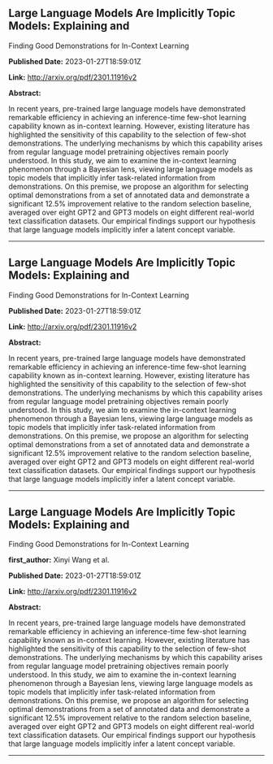 ## Large Language Models Are Implicitly Topic Models: Explaining and
  Finding Good Demonstrations for In-Context Learning

**Published Date:** 2023-01-27T18:59:01Z

**Link:** http://arxiv.org/pdf/2301.11916v2

**Abstract:**

  In recent years, pre-trained large language models have demonstrated
remarkable efficiency in achieving an inference-time few-shot learning
capability known as in-context learning. However, existing literature has
highlighted the sensitivity of this capability to the selection of few-shot
demonstrations. The underlying mechanisms by which this capability arises from
regular language model pretraining objectives remain poorly understood. In this
study, we aim to examine the in-context learning phenomenon through a Bayesian
lens, viewing large language models as topic models that implicitly infer
task-related information from demonstrations. On this premise, we propose an
algorithm for selecting optimal demonstrations from a set of annotated data and
demonstrate a significant 12.5% improvement relative to the random selection
baseline, averaged over eight GPT2 and GPT3 models on eight different
real-world text classification datasets. Our empirical findings support our
hypothesis that large language models implicitly infer a latent concept
variable.


---

## Large Language Models Are Implicitly Topic Models: Explaining and
  Finding Good Demonstrations for In-Context Learning

**Published Date:** 2023-01-27T18:59:01Z

**Link:** http://arxiv.org/pdf/2301.11916v2

**Abstract:**

  In recent years, pre-trained large language models have demonstrated
remarkable efficiency in achieving an inference-time few-shot learning
capability known as in-context learning. However, existing literature has
highlighted the sensitivity of this capability to the selection of few-shot
demonstrations. The underlying mechanisms by which this capability arises from
regular language model pretraining objectives remain poorly understood. In this
study, we aim to examine the in-context learning phenomenon through a Bayesian
lens, viewing large language models as topic models that implicitly infer
task-related information from demonstrations. On this premise, we propose an
algorithm for selecting optimal demonstrations from a set of annotated data and
demonstrate a significant 12.5% improvement relative to the random selection
baseline, averaged over eight GPT2 and GPT3 models on eight different
real-world text classification datasets. Our empirical findings support our
hypothesis that large language models implicitly infer a latent concept
variable.


---

## Large Language Models Are Implicitly Topic Models: Explaining and
  Finding Good Demonstrations for In-Context Learning

**first_author:** Xinyi Wang et al.

**Published Date:** 2023-01-27T18:59:01Z

**Link:** http://arxiv.org/pdf/2301.11916v2

**Abstract:**

  In recent years, pre-trained large language models have demonstrated
remarkable efficiency in achieving an inference-time few-shot learning
capability known as in-context learning. However, existing literature has
highlighted the sensitivity of this capability to the selection of few-shot
demonstrations. The underlying mechanisms by which this capability arises from
regular language model pretraining objectives remain poorly understood. In this
study, we aim to examine the in-context learning phenomenon through a Bayesian
lens, viewing large language models as topic models that implicitly infer
task-related information from demonstrations. On this premise, we propose an
algorithm for selecting optimal demonstrations from a set of annotated data and
demonstrate a significant 12.5% improvement relative to the random selection
baseline, averaged over eight GPT2 and GPT3 models on eight different
real-world text classification datasets. Our empirical findings support our
hypothesis that large language models implicitly infer a latent concept
variable.


---

